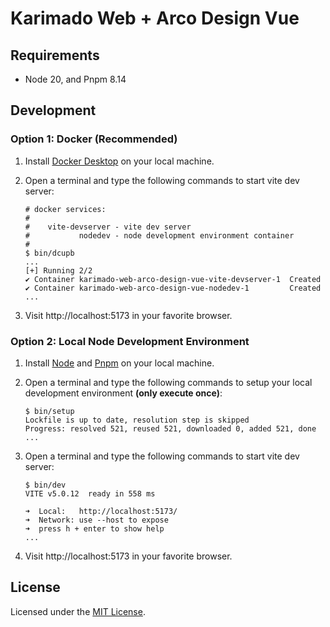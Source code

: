 # Karimado Web + Arco Design Vue

## Requirements

- Node 20, and Pnpm 8.14

## Development

### Option 1: Docker (Recommended)

1. Install [Docker Desktop](https://docs.docker.com/get-docker/) on your local machine.

2. Open a terminal and type the following commands to start vite dev server:

   ```console
   # docker services:
   #
   #    vite-devserver - vite dev server
   #           nodedev - node development environment container
   #
   $ bin/dcupb
   ...
   [+] Running 2/2
   ✔ Container karimado-web-arco-design-vue-vite-devserver-1  Created
   ✔ Container karimado-web-arco-design-vue-nodedev-1         Created
   ...
   ```

3. Visit http://localhost:5173 in your favorite browser.

### Option 2: Local Node Development Environment

1. Install [Node](https://nodejs.org/en/download) and [Pnpm](https://pnpm.io/installation) on your local machine.

2. Open a terminal and type the following commands to setup your local development environment **(only execute once)**:

   ```console
   $ bin/setup
   Lockfile is up to date, resolution step is skipped
   Progress: resolved 521, reused 521, downloaded 0, added 521, done
   ...
   ```

3. Open a terminal and type the following commands to start vite dev server:

   ```console
   $ bin/dev
   VITE v5.0.12  ready in 558 ms

   ➜  Local:   http://localhost:5173/
   ➜  Network: use --host to expose
   ➜  press h + enter to show help
   ...
   ```

4. Visit http://localhost:5173 in your favorite browser.

## License

Licensed under the [MIT License](./LICENSE).
